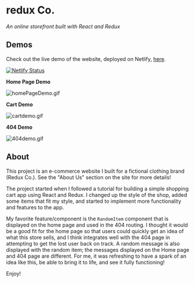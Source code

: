# redux Co.
_An online storefront built with React and Redux_

## Demos
Check out the live demo of the website, deployed on Netlify, <a href="https://redux-co.netlify.com" target="new">here</a>.

[![Netlify Status](https://api.netlify.com/api/v1/badges/ff36ee74-8b79-41c2-907c-01ce3396fad1/deploy-status)](https://app.netlify.com/sites/redux-co/deploys)

**Home Page Demo**

![homePageDemo.gif](https://s3.gifyu.com/images/homePageDemo.gif)


**Cart Demo**

![cartdemo.gif](https://s3.gifyu.com/images/cartdemo.gif)


**404 Demo**

![404demo.gif](https://s3.gifyu.com/images/404demo.gif)



## About
This project is an e-commerce website I built for a fictional clothing brand (Redux Co.). See the "About Us" section on the site for more details!

The project started when I followed a tutorial for building a simple shopping cart app using React and Redux. I changed up the style of the shop, added some items that fit my style, and started to implement more functionality and features to the app.

My favorite feature/component is the `RandomItem` component that is displayed on the home page and used in the 404 routing. I thought it would be a good fit for the home page so that users could quickly get an idea of what this store sells, and I think integrates well with the 404 page in attempting to get the lost user back on track. A random message is also displayed with the random item; the messages displayed on the Home page and 404 page are different. For me, it was refreshing to have a spark of an idea like this, be able to bring it to life, and see it fully functioning!

Enjoy!
